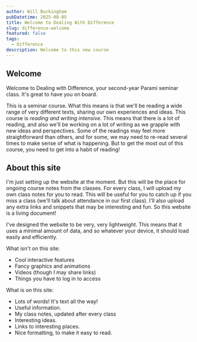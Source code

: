 ```yaml
---
author: Will Buckingham
pubDatetime: 2025-08-05
title: Welcome to Dealing With Difference
slug: difference-welcome
featured: false
tags:
  - Difference
description: Welcome to this new course
---
```

## Welcome

Welcome to Dealing with Difference, your second-year Parami seminar class. It's great to have you on board.

This is a seminar course. What this means is that we'll be reading a wide range of very different texts, sharing our own experiences and ideas. This course is *reading and writing intensive*. This means that there is a lot of reading, and also we'll be working on a lot of writing as we grapple with new ideas and perspectives. Some of the readings may feel more straightforward than others, and for some, we may need to re-read several times to make sense of what is happening. But to get the most out of this course, you need to get into a habit of reading!

## About this site 
I'm just setting up the website at the moment. But this will be the place for ongoing course notes from the classes. For every class, I will upload my own class notes for you to read. This will be useful for you to catch up if you miss a class (we'll talk about attendance in our first class). I'll also upload any extra links and snippets that may be interesting and fun. So this website is a living document!

I've designed the website to be very, very lightweight. This means that it uses a minimal amount of data, and so whatever your device, it should load easily and efficiently. 

What isn't on this site:

- Cool interactive features
- Fancy graphics and animations
- Videos (though I may share links)
- Things you have to log in to access

What is on this site:

- Lots of words! It's text all the way!
- Useful information.
- My class notes, updated after every class
- Interesting ideas.
- Links to interesting places.
- Nice formatting, to make it easy to read.